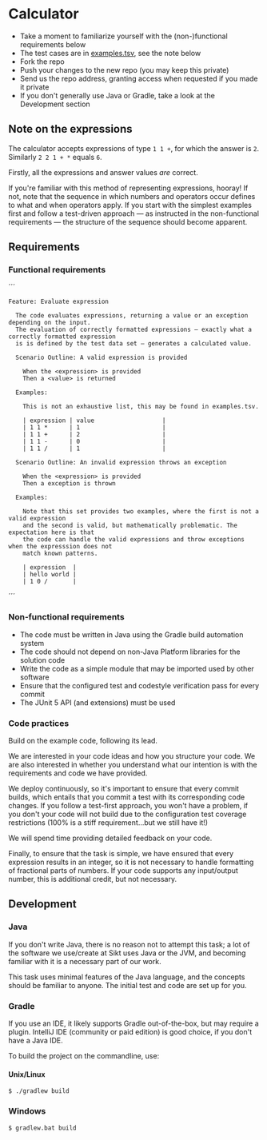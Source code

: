 # Calculator

   * Take a moment to familiarize yourself with the (non-)functional requirements below
   * The test cases are in [examples.tsv](src/test/resources/examples.tsv), see the note below
   * Fork the repo
   * Push your changes to the new repo (you may keep this private)
   * Send us the repo address, granting access when requested if you made it private
   * If you don't generally use Java or Gradle, take a look at the Development section

## Note on the expressions

The calculator accepts expressions of type `1 1 +`, for which the answer is `2`. Similarly `2 2 1 + *` equals `6`.

Firstly, all the expressions and answer values *are* correct.

If you're familiar with this method of representing expressions, hooray! If not, note that the sequence in which numbers and operators occur defines to what and when operators apply. If you start with the simplest examples first and follow a test-driven approach — as instructed in the non-functional requirements — the structure of the sequence should become apparent.

## Requirements

### Functional requirements

´´´

    Feature: Evaluate expression

      The code evaluates expressions, returning a value or an exception depending on the input.
      The evaluation of correctly formatted expressions — exactly what a correctly formatted expression 
      is is defined by the test data set — generates a calculated value.

      Scenario Outline: A valid expression is provided

        When the <expression> is provided
        Then a <value> is returned

      Examples:

        This is not an exhaustive list, this may be found in examples.tsv.

        | expression | value                   |
        | 1 1 *      | 1                       |
        | 1 1 +      | 2                       |
        | 1 1 -      | 0                       |
        | 1 1 /      | 1                       |

      Scenario Outline: An invalid expression throws an exception

        When the <expression> is provided
        Then a exception is thrown

      Examples:

        Note that this set provides two examples, where the first is not a valid expression
        and the second is valid, but mathematically problematic. The expectation here is that
        the code can handle the valid expressions and throw exceptions when the expresssion does not 
        match known patterns.

        | expression  |
        | hello world |
        | 1 0 /       |

´´´

### Non-functional requirements

- The code must be written in Java using the Gradle build automation system
- The code should not depend on non-Java Platform libraries for the solution code
- Write the code as a simple module that may be imported used by other software
- Ensure that the configured test and codestyle verification pass for every commit
- The JUnit 5 API (and extensions) must be used

### Code practices

Build on the example code, following its lead. 

We are interested in your code ideas and how you structure your code. We are also interested in whether you understand what our intention is with the requirements and code we have provided.

We deploy continuously, so it's important to ensure that every commit builds, which entails that you commit a test with its corresponding code changes. If you follow a test-first approach, you won't have a problem, if you don't your code will not build due to the configuration test coverage restrictions (100% is a stiff requirement…but we still have it!)

We will spend time providing detailed feedback on your code.

Finally, to ensure that the task is simple, we have ensured that every expression results in an integer, so it is not necessary to handle formatting of fractional parts of numbers. If your code supports any input/output number, this is additional credit, but not necessary.

## Development

### Java 

If you don't write Java, there is no reason not to attempt this task; a lot of the software we use/create at Sikt uses Java or the JVM, and becoming familiar with it is a necessary part of our work. 

This task uses minimal features of the Java language, and the concepts should be familiar to anyone. The initial test and code are set up for you.

### Gradle

If you use an IDE, it likely supports Gradle out-of-the-box, but may require a plugin. IntelliJ IDE (community or paid edition) is good choice, if you don't have a Java IDE.

To build the project on the commandline, use:

#### Unix/Linux

``` $ ./gradlew build ```

### Windows

``` $ gradlew.bat build ```
